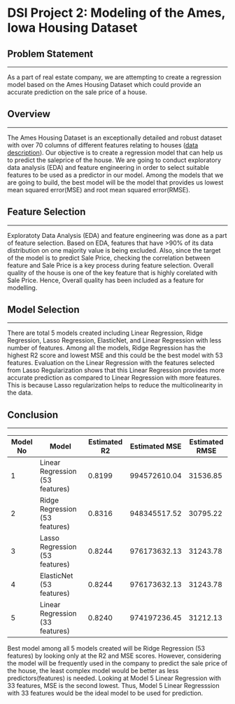# DSI Project 2: Modeling of the Ames, Iowa Housing Dataset


## Problem Statement
----

As a part of real estate company, we are attempting to create a regression model based on the Ames Housing Dataset which could provide an accurate prediction on the sale price of a house.


## Overview
------

The Ames Housing Dataset is an exceptionally detailed and robust dataset with over 70 columns of different features relating to houses ([data description](http://jse.amstat.org/v19n3/decock/DataDocumentation.txt)). Our objective is to create a regression model that can help us to predict the saleprice of the house. We are going to conduct exploratory data analysis (EDA) and feature engineering in order to select suitable features to be used as a predictor in our model. Among the models that we are going to build, the best model will be the model that provides us lowest mean squared error(MSE) and root mean squared error(RMSE).


## Feature Selection
-----
Exploratoty Data Analysis (EDA) and feature engineering was done as a part of feature selection. Based on EDA, features that have >90% of its data distribution on one majority value is being excluded. Also, since the target of the model is to predict Sale Price, checking the correlation between feature and Sale Price is a key process during feature selection. Overall quality of the house is one of the key feature that is highly corelated with Sale Price. Hence, Overall quality has been included as a feature for modelling.


## Model Selection
------
There are total 5 models created including Linear Regression, Ridge Regression, Lasso Regression, ElasticNet, and Linear Regression with less number of features. Among all the models, Ridge Regression has the highest R2 score and lowest MSE and this could be the best model with 53 features. Evaluation on the Linear Regression with the features selected from Lasso Regularization shows that this Linear Regression provides more accurate prediction as compared to Linear Regression with more features. This is because Lasso regularization helps to reduce the multicolinearity in the data.


## Conclusion
-----

|Model No|Model|Estimated R2|Estimated MSE|Estimated RMSE|
|--------|-----|------------|-------------|-------------|
|1|Linear Regression (53 features)|0.8199|994572610.04|31536.85|
|2|Ridge Regression (53 features)|0.8316|948345517.52|30795.22|
|3|Lasso Regression (53 features)|0.8244|976173632.13|31243.78|
|4|ElasticNet (53 features)|0.8244|976173632.13|31243.78|
|5|Linear Regression (33 features)|0.8240|974197236.45|31212.13|


Best model among all 5 models created will be Ridge Regression (53 features) by looking only at the R2 and MSE scores. However, considering the model will be frequently used in the company to predict the sale price of the house, the least complex model would be better as less predictors(features) is needed. Looking at Model 5 Linear Regression with 33 features, MSE is the second lowest. Thus, Model 5 Linear Regresssion with 33 features would be the ideal model to be used for prediction.


